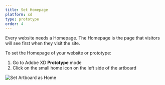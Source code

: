 ```yaml
---
title: Set Homepage
platform: xd
type: prototype
order: 4
---
```


Every website needs a Homepage. The Homepage is the page that visitors will see first when they visit the site.  

To set the Homepage of your website or prototype:

 1. Go to Adobe XD **Prototype** mode
 2. Click on the small home icon on the left side of the artboard

![Set Artboard as Home](https://p46.f4.n0.cdn.getcloudapp.com/items/o0ug8RKY/Set%20homeXD%402x.png?v=a5dd175df4be1f8ffc0ab397a686fbe0)